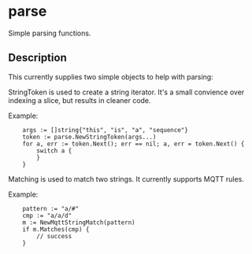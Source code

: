 # parse
Simple parsing functions.

## Description

This currently supplies two simple objects to help with parsing:

StringToken is used to create a string iterator. It's a small convience over indexing a slice, but results in cleaner code.

Example:

```
	args := []string{"this", "is", "a", "sequence"}
	token := parse.NewStringToken(args...)
	for a, err := token.Next(); err == nil; a, err = token.Next() {
		switch a {
		}
	}
```
	
Matching is used to match two strings. It currently supports MQTT rules.

Example:

```
	pattern := "a/#"
	cmp := "a/a/d"
	m := NewMqttStringMatch(pattern)
	if m.Matches(cmp) {
		// success
	}
```